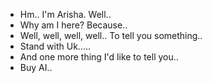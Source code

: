 - Hm.. 
I'm Arisha. Well..
- Why am I here? Because..
- Well, well, well, well.. To tell you something..
- Stand with Uk.....
- And one more thing I'd like to tell you..
- Buy AI..
